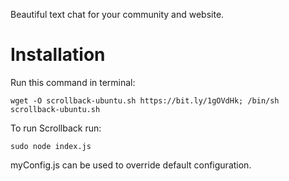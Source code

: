 Beautiful text chat for your community and website.

# Installation

Run this command in terminal:

    wget -O scrollback-ubuntu.sh https://bit.ly/1gOVdHk; /bin/sh scrollback-ubuntu.sh

To run Scrollback run:

	sudo node index.js
	
myConfig.js can be used to override default configuration.
